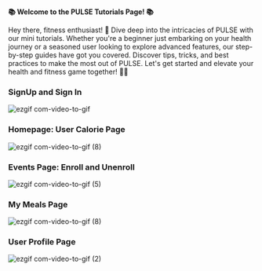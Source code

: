 **📚 Welcome to the PULSE Tutorials Page! 📚**

Hey there, fitness enthusiast! 🌟 Dive deep into the intricacies of PULSE with our mini tutorials. Whether you're a beginner just embarking on your health journey or a seasoned user looking to explore advanced features, our step-by-step guides have got you covered. Discover tips, tricks, and best practices to make the most out of PULSE. Let's get started and elevate your health and fitness game together! 💪🔥

### SignUp and Sign In
![ezgif com-video-to-gif](https://github.com/aditikilledar/dollar_bot_SE23/assets/60314222/ff169ddc-90ba-4c9a-a1a9-bc8e0649898b)

### Homepage: User Calorie Page
![ezgif com-video-to-gif (8)](https://github.com/aditikilledar/dollar_bot_SE23/assets/60314222/b0d395e6-4541-4d8e-ae17-a1516b364880)

### Events Page: Enroll and Unenroll
![ezgif com-video-to-gif (5)](https://github.com/aditikilledar/dollar_bot_SE23/assets/60314222/7b9ba965-03aa-4602-ab61-2e4871f59409)

### My Meals Page
![ezgif com-video-to-gif (8)](https://github.com/aditikilledar/dollar_bot_SE23/assets/60314222/24693cf9-9643-4ca9-92cf-a9fb8bce5628)

### User Profile Page
![ezgif com-video-to-gif (2)](https://github.com/aditikilledar/dollar_bot_SE23/assets/60314222/1bfdad50-42bc-4492-aca5-87ed1b2ef21f)

